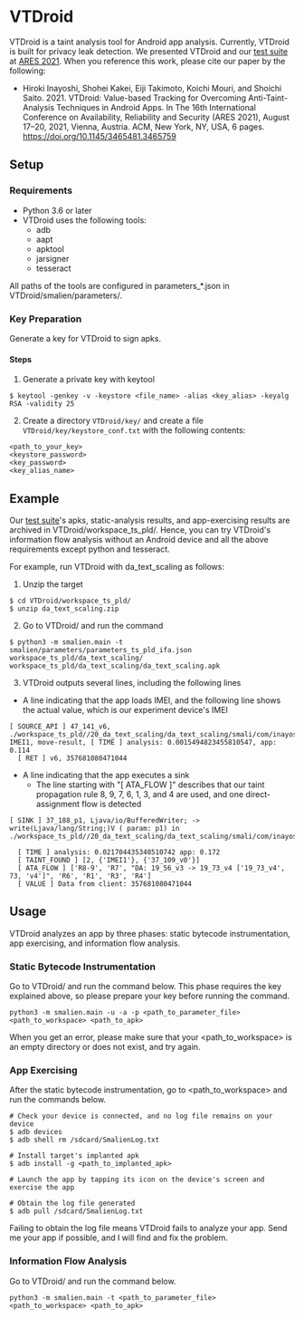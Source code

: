 # VTDroid

VTDroid is a taint analysis tool for Android app analysis. Currently, VTDroid is built for privacy leak detection. We presented VTDroid and our [test suite](https://github.com/SaitoLab-Nitech/ATATechniques) at [ARES 2021](https://www.ares-conference.eu/). When you reference this work, please cite our paper by the following:

- Hiroki Inayoshi, Shohei Kakei, Eiji Takimoto, Koichi Mouri, and Shoichi Saito. 2021. VTDroid: Value-based Tracking for Overcoming Anti-Taint-Analysis Techniques in Android Apps. In The 16th International Conference on Availability, Reliability and Security (ARES 2021), August 17–20, 2021, Vienna, Austria. ACM, New York, NY, USA, 6 pages. https://doi.org/10.1145/3465481.3465759

## Setup

### Requirements
- Python 3.6 or later
- VTDroid uses the following tools:
    - adb
    - aapt
    - apktool
    - jarsigner
    - tesseract

All paths of the tools are configured in parameters_*.json in VTDroid/smalien/parameters/.

### Key Preparation

Generate a key for VTDroid to sign apks.

#### Steps

1. Generate a private key with keytool

```
$ keytool -genkey -v -keystore <file_name> -alias <key_alias> -keyalg RSA -validity 25
```

2. Create a directory ```VTDroid/key/``` and create a file ```VTDroid/key/keystore_conf.txt``` with the following contents:

```
<path_to_your_key>
<keystore_password>
<key_password>
<key_alias_name>
```

## Example

Our [test suite](https://github.com/SaitoLab-Nitech/ATATechniques)'s apks, static-analysis results, and app-exercising results are archived in VTDroid/workspace_ts_pld/. Hence, you can try VTDroid's information flow analysis without an Android device and all the above requirements except python and tesseract.

For example, run VTDroid with da_text_scaling as follows:

1. Unzip the target

```
$ cd VTDroid/workspace_ts_pld/
$ unzip da_text_scaling.zip
```

2. Go to VTDroid/ and run the command

```
$ python3 -m smalien.main -t smalien/parameters/parameters_ts_pld_ifa.json workspace_ts_pld/da_text_scaling/ workspace_ts_pld/da_text_scaling/da_text_scaling.apk
```

3. VTDroid outputs several lines, including the following lines

- A line indicating that the app loads IMEI, and the following line shows the actual value, which is our experiment device's IMEI

```
[ SOURCE_API ] 47_141_v6, ./workspace_ts_pld//20_da_text_scaling/da_text_scaling/smali/com/inayoshi/atatechniques/MainActivity.smali, IMEI1, move-result, [ TIME ] analysis: 0.0015494823455810547, app: 0.114
  [ RET ] v6, 357681080471044
```

- A line indicating that the app executes a sink
    - The line starting with "[ ATA_FLOW ]" describes that our taint propagation rule 8, 9, 7, 6, 1, 3, and 4 are used, and one direct-assignment flow is detected 

```
[ SINK ] 37_188_p1, Ljava/io/BufferedWriter; -> write(Ljava/lang/String;)V ( param: p1) in ./workspace_ts_pld//20_da_text_scaling/da_text_scaling/smali/com/inayoshi/atatechniques/Server.smali

  [ TIME ] analysis: 0.021704435348510742 app: 0.172
  [ TAINT_FOUND ] [2, {'IMEI1'}, {'37_109_v0'}]
  [ ATA_FLOW ] ['R8-9', 'R7', "DA: 19_56_v3 -> 19_73_v4 ['19_73_v4', 73, 'v4']", 'R6', 'R1', 'R3', 'R4']
  [ VALUE ] Data from client: 357681080471044
```

## Usage

VTDroid analyzes an app by three phases: static bytecode instrumentation, app exercising, and information flow analysis.

### Static Bytecode Instrumentation

Go to VTDroid/ and run the command below. This phase requires the key explained above, so please prepare your key before running the command.

```
python3 -m smalien.main -u -a -p <path_to_parameter_file> <path_to_workspace> <path_to_apk>
```

When you get an error, please make sure that your <path_to_workspace> is an empty directory or does not exist, and try again.

### App Exercising

After the static bytecode instrumentation, go to <path_to_workspace> and run the commands below.

```
# Check your device is connected, and no log file remains on your device
$ adb devices
$ adb shell rm /sdcard/SmalienLog.txt

# Install target's implanted apk
$ adb install -g <path_to_implanted_apk>

# Launch the app by tapping its icon on the device's screen and exercise the app

# Obtain the log file generated
$ adb pull /sdcard/SmalienLog.txt
```

Failing to obtain the log file means VTDroid fails to analyze your app. Send me your app if possible, and I will find and fix the problem.

### Information Flow Analysis

Go to VTDroid/ and run the command below.

```
python3 -m smalien.main -t <path_to_parameter_file> <path_to_workspace> <path_to_apk>
```
